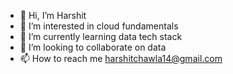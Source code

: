 - 👋 Hi, I’m Harshit
- 👀 I’m interested in cloud fundamentals
- 🌱 I’m currently learning data tech stack
- 💞️ I’m looking to collaborate on data
- 📫 How to reach me harshitchawla14@gmail.com

<!---
pro-harshit11/pro-harshit11 is a ✨ special ✨ repository because its `README.md` (this file) appears on your GitHub profile.
You can click the Preview link to take a look at your changes.
--->
